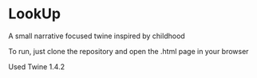 # LookUp
A small narrative focused twine inspired by childhood

To run, just clone the repository and open the .html page in your browser

Used Twine 1.4.2
